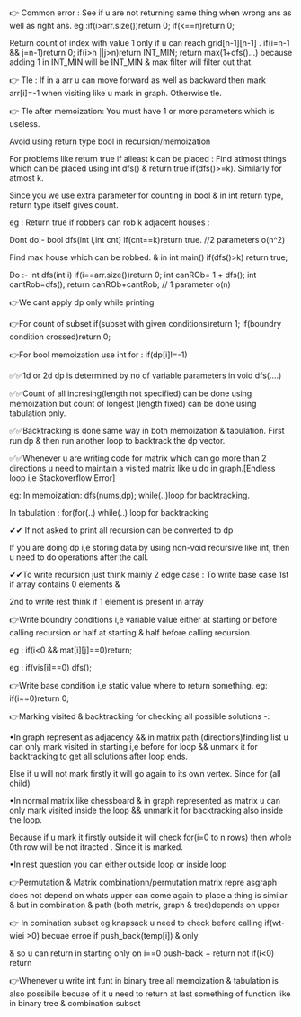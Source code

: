 👉 Common error : See if u are not returning same thing when wrong ans as well as right ans. eg :if(i>arr.size())return 0; if(k==n)return 0;

Return count of index with value 1 only if u can reach grid[n-1][n-1] .  if(i=n-1 && j=n-1)return 0;  if(i>n ||j>n)return INT_MIN;  return max(1+dfs()...) because adding 1 in INT_MIN will be INT_MIN & max filter will filter out that.

👉 Tle : If in a arr u can move forward as well as backward then mark arr[i]=-1 when visiting like u mark in graph. Otherwise tle.

👉 Tle after memoization: You must have 1 or more parameters which is useless.

Avoid using return type bool in recursion/memoization 

For problems like return true if alleast k can be placed : Find atlmost things which can be placed using int dfs() & return true if(dfs()>=k). Similarly for atmost k.

Since you we use extra parameter for counting in bool & in int return type, return type itself gives count.

eg : Return true if robbers can rob k adjacent houses : 

Dont do:- bool dfs(int i,int cnt) if(cnt==k)return true. //2 parameters o(n^2)

Find max house which can be robbed. & in int main() if(dfs()>k) return true;

Do :- int dfs(int i) if(i==arr.size())return 0;   int canROb= 1 + dfs(); int cantRob=dfs(); return canROb+cantRob;   // 1 parameter o(n)



👉We cant apply dp only while printing

👉For count of subset if(subset with given conditions)return 1;
if(boundry condition crossed)return 0;

👉For bool memoization use int for : if(dp[i]!=-1)

✅✅1d or 2d dp is determined by no of variable parameters in void dfs(....)

✅✅Count of all incresing(length not specified) can be done using memoization but count of longest (length fixed) can be done using tabulation only.


✅✅Backtracking is done same way in both memoization & tabulation. First run dp & then run another loop to backtrack the dp vector.

✅✅Whenever u are writing code for matrix which can go more than 2 directions u need to maintain a visited matrix like u do in graph.[Endless loop i,e Stackoverflow Error]

eg: In memoization: dfs(nums,dp);   while(..)loop for backtracking.

In tabulation : for(for(..)  while(..) loop for backtracking

✔✔ If not asked to print all recursion can be converted to dp











If you are doing dp i,e storing data by using non-void recursive like int, then u need to do operations after the call.

✔✔To write recursion just think mainly 2 edge case : To write base case 1st if array contains 0 elements & 

2nd to write rest think if 1 element is present in array 






👉Write boundry conditions i,e variable value either at starting or before calling recursion or half at starting & half before calling recursion. 

eg : if(i<0 && mat[i][j]==0)return;   

eg : if(vis[i]==0) dfs();

👉Write base condition i,e static value where to return something. eg: if(i==0)return 0;

👉Marking visited & backtracking for checking all possible solutions -:

  •In graph represent as adjacency && in matrix path (directions)finding list u can only mark visited in starting i,e before for loop && unmark it for backtracking to get all solutions after loop ends.
  
  Else if u will not mark firstly it will go again to its own vertex. Since for (all child)

  •In normal matrix like chessboard & in graph represented as matrix u can only mark visited inside the loop && unmark it for backtracking also inside the loop.
  
  Because if u mark it firstly outside it will check  for(i=0 to n rows) then whole 0th row will be not itracted . Since it is marked.
      
  •In rest question you can either outside loop or inside loop


👉Permutation & Matrix combinationn/permutation matrix repre asgraph does not depend on whats upper can come again  to place a thing is similar & 
but in combination & path (both matrix, graph & tree)depends on upper


👉 In comination subset eg:knapsack u need to check before calling if(wt-wiei >0) becuae erroe if push_back(temp[i]) & only 

& so u can  return in starting only on i==0 push-back + return  not if(i<0) return

👉Whenever u write int funt in binary tree all memoization & tabulation is also possibile becuae of it u need to return at last something of function like in binary tree & combination subset

